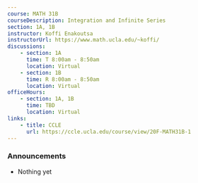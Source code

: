 ```yaml
---
course: MATH 31B
courseDescription: Integration and Infinite Series
section: 1A, 1B
instructor: Koffi Enakoutsa
instructorUrl: https://www.math.ucla.edu/~koffi/
discussions:
    - section: 1A
      time: T 8:00am - 8:50am
      location: Virtual
    - section: 1B
      time: R 8:00am - 8:50am
      location: Virtual
officeHours:
    - section: 1A, 1B
      time: TBD
      location: Virtual
links:
    - title: CCLE
      url: https://ccle.ucla.edu/course/view/20F-MATH31B-1
---
```


### Announcements

-   Nothing yet

